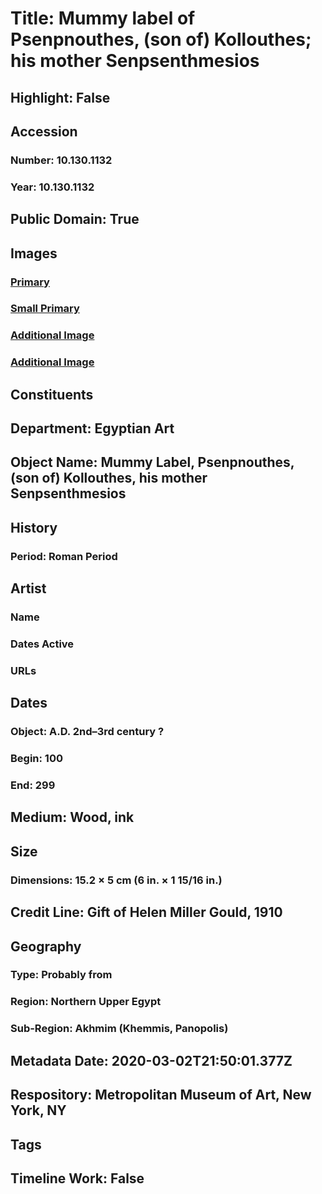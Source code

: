 # Title: Mummy label of Psenpnouthes, (son of) Kollouthes; his mother Senpsenthmesios
## Highlight: False
## Accession
### Number: 10.130.1132
### Year: 10.130.1132
## Public Domain: True
## Images
### [Primary](https://images.metmuseum.org/CRDImages/eg/original/10.130.1132_b_rgb.jpg)
### [Small Primary](https://images.metmuseum.org/CRDImages/eg/web-large/10.130.1132_b_rgb.jpg)
### [Additional Image](https://images.metmuseum.org/CRDImages/eg/original/10.130.1132_a.jpg)
### [Additional Image](https://images.metmuseum.org/CRDImages/eg/original/10.130.1132_b.jpg)
## Constituents
## Department: Egyptian Art
## Object Name: Mummy Label, Psenpnouthes, (son of) Kollouthes, his mother Senpsenthmesios
## History
### Period: Roman Period
## Artist
### Name
### Dates Active
### URLs
## Dates
### Object: A.D. 2nd–3rd century ?
### Begin: 100
### End: 299
## Medium: Wood, ink
## Size
### Dimensions: 15.2 × 5 cm (6 in. × 1 15/16 in.)
## Credit Line: Gift of Helen Miller Gould, 1910
## Geography
### Type: Probably from
### Region: Northern Upper Egypt
### Sub-Region: Akhmim (Khemmis, Panopolis)
## Metadata Date: 2020-03-02T21:50:01.377Z
## Respository: Metropolitan Museum of Art, New York, NY
## Tags
## Timeline Work: False